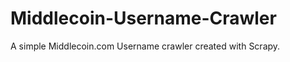 Middlecoin-Username-Crawler
===========================

A simple Middlecoin.com Username crawler created with Scrapy.

